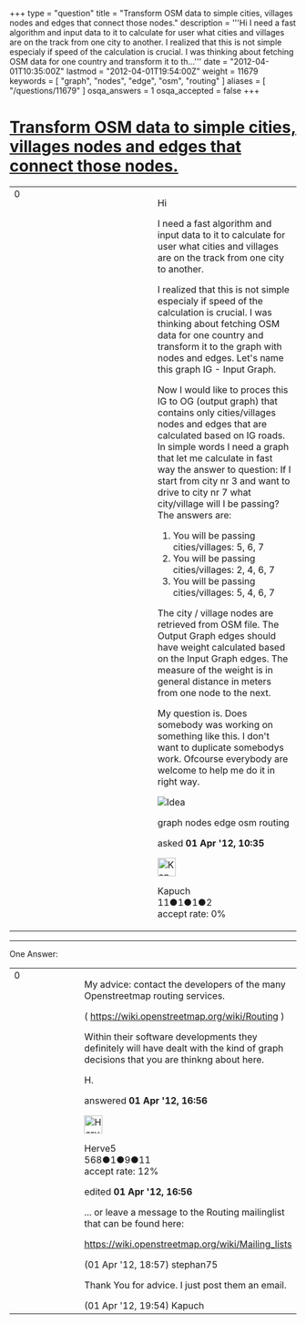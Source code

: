 +++
type = "question"
title = "Transform OSM data to simple cities, villages nodes and edges that connect those nodes."
description = '''Hi I need a fast algorithm and input data to it to calculate for user what cities and villages are on the track from one city to another. I realized that this is not simple especialy if speed of the calculation is crucial. I was thinking about fetching OSM data for one country and transform it to th...'''
date = "2012-04-01T10:35:00Z"
lastmod = "2012-04-01T19:54:00Z"
weight = 11679
keywords = [ "graph", "nodes", "edge", "osm", "routing" ]
aliases = [ "/questions/11679" ]
osqa_answers = 1
osqa_accepted = false
+++

<div class="headNormal">

# [Transform OSM data to simple cities, villages nodes and edges that connect those nodes.](/questions/11679/transform-osm-data-to-simple-cities-villages-nodes-and-edges-that-connect-those-nodes)

</div>

<div id="main-body">

<div id="askform">

<table id="question-table" style="width:100%;">
<colgroup>
<col style="width: 50%" />
<col style="width: 50%" />
</colgroup>
<tbody>
<tr>
<td style="width: 30px; vertical-align: top"><div class="vote-buttons">
<span id="post-11679-upvote" class="ajax-command post-vote up" rel="nofollow" title="I like this post (click again to cancel)"> </span>
<div id="post-11679-score" class="post-score" title="current number of votes">
0
</div>
<span id="post-11679-downvote" class="ajax-command post-vote down" rel="nofollow" title="I dont like this post (click again to cancel)"> </span> <span id="favorite-mark" class="ajax-command favorite-mark" rel="nofollow" title="mark/unmark this question as favorite (click again to cancel)"> </span>
<div id="favorite-count" class="favorite-count">
&#10;</div>
</div></td>
<td><div id="item-right">
<div class="question-body">
<p>Hi</p>
<p>I need a fast algorithm and input data to it to calculate for user what cities and villages are on the track from one city to another.</p>
<p>I realized that this is not simple especialy if speed of the calculation is crucial. I was thinking about fetching OSM data for one country and transform it to the graph with nodes and edges. Let's name this graph IG - Input Graph.</p>
<p>Now I would like to proces this IG to OG (output graph) that contains only cities/villages nodes and edges that are calculated based on IG roads. In simple words I need a graph that let me calculate in fast way the answer to question: If I start from city nr 3 and want to drive to city nr 7 what city/village will I be passing? The answers are:</p>
<ol>
<li>You will be passing cities/villages: 5, 6, 7</li>
<li>You will be passing cities/villages: 2, 4, 6, 7</li>
<li>You will be passing cities/villages: 5, 4, 6, 7</li>
</ol>
<p>The city / village nodes are retrieved from OSM file. The Output Graph edges should have weight calculated based on the Input Graph edges. The measure of the weight is in general distance in meters from one node to the next.</p>
<p>My question is. Does somebody was working on something like this. I don't want to duplicate somebodys work. Ofcourse everybody are welcome to help me do it in right way.</p>
<p><img src="/upfiles/idea.gif" alt="Idea" /></p>
</div>
<div id="question-tags" class="tags-container tags">
<span class="post-tag tag-link-graph" rel="tag" title="see questions tagged &#39;graph&#39;">graph</span> <span class="post-tag tag-link-nodes" rel="tag" title="see questions tagged &#39;nodes&#39;">nodes</span> <span class="post-tag tag-link-edge" rel="tag" title="see questions tagged &#39;edge&#39;">edge</span> <span class="post-tag tag-link-osm" rel="tag" title="see questions tagged &#39;osm&#39;">osm</span> <span class="post-tag tag-link-routing" rel="tag" title="see questions tagged &#39;routing&#39;">routing</span>
</div>
<div id="question-controls" class="post-controls">
&#10;</div>
<div class="post-update-info-container">
<div class="post-update-info post-update-info-user">
<p>asked <strong>01 Apr '12, 10:35</strong></p>
<img src="https://secure.gravatar.com/avatar/009f91df0216639687e7adcc8c9f4d6b?s=32&amp;d=identicon&amp;r=g" class="gravatar" width="32" height="32" alt="Kapuch&#39;s gravatar image" />
<p><span>Kapuch</span><br />
<span class="score" title="11 reputation points">11</span><span title="1 badges"><span class="badge1">●</span><span class="badgecount">1</span></span><span title="1 badges"><span class="silver">●</span><span class="badgecount">1</span></span><span title="2 badges"><span class="bronze">●</span><span class="badgecount">2</span></span><br />
<span class="accept_rate" title="Rate of the user&#39;s accepted answers">accept rate:</span> <span title="Kapuch has no accepted answers">0%</span></p>
</img>
</div>
</div>
<div id="comments-container-11679" class="comments-container">
&#10;</div>
<div id="comment-tools-11679" class="comment-tools">
&#10;</div>
<div class="clear">
&#10;</div>
<div id="comment-11679-form-container" class="comment-form-container">
&#10;</div>
<div class="clear">
&#10;</div>
</div></td>
</tr>
</tbody>
</table>

------------------------------------------------------------------------

<div class="tabBar">

<span id="sort-top"></span>

<div class="headQuestions">

One Answer:

</div>

</div>

<span id="11682"></span>

<div id="answer-container-11682" class="answer">

<table style="width:100%;">
<colgroup>
<col style="width: 50%" />
<col style="width: 50%" />
</colgroup>
<tbody>
<tr>
<td style="width: 30px; vertical-align: top"><div class="vote-buttons">
<span id="post-11682-upvote" class="ajax-command post-vote up" rel="nofollow" title="I like this post (click again to cancel)"> </span>
<div id="post-11682-score" class="post-score" title="current number of votes">
0
</div>
<span id="post-11682-downvote" class="ajax-command post-vote down" rel="nofollow" title="I dont like this post (click again to cancel)"> </span>
</div></td>
<td><div class="item-right">
<div class="answer-body">
<p>My advice: contact the developers of the many Openstreetmap routing services.</p>
<p>( <a href="https://wiki.openstreetmap.org/wiki/Routing">https://wiki.openstreetmap.org/wiki/Routing</a> )</p>
<p>Within their software developments they definitely will have dealt with the kind of graph decisions that you are thinkng about here.</p>
<p>H.</p>
</div>
<div class="answer-controls post-controls">
&#10;</div>
<div class="post-update-info-container">
<div class="post-update-info post-update-info-user">
<p>answered <strong>01 Apr '12, 16:56</strong></p>
<img src="https://secure.gravatar.com/avatar/63a3d001d166921b51b1bd82b2865726?s=32&amp;d=identicon&amp;r=g" class="gravatar" width="32" height="32" alt="Herve5&#39;s gravatar image" />
<p><span>Herve5</span><br />
<span class="score" title="568 reputation points">568</span><span title="1 badges"><span class="badge1">●</span><span class="badgecount">1</span></span><span title="9 badges"><span class="silver">●</span><span class="badgecount">9</span></span><span title="11 badges"><span class="bronze">●</span><span class="badgecount">11</span></span><br />
<span class="accept_rate" title="Rate of the user&#39;s accepted answers">accept rate:</span> <span title="Herve5 has 3 accepted answers">12%</span></p>
</div>
<div class="post-update-info post-update-info-edited">
<p><span> edited <strong>01 Apr '12, 16:56</strong> </span></p>
</div>
</div>
<div id="comments-container-11682" class="comments-container">
<span id="11685"></span>
<div id="comment-11685" class="comment">
<div id="post-11685-score" class="comment-score">
&#10;</div>
<div class="comment-text">
<p>... or leave a message to the Routing mailinglist that can be found here:</p>
<p><a href="https://wiki.openstreetmap.org/wiki/Mailing_lists">https://wiki.openstreetmap.org/wiki/Mailing_lists</a></p>
</div>
<div id="comment-11685-info" class="comment-info">
<span class="comment-age">(01 Apr '12, 18:57)</span> <span class="comment-user userinfo">stephan75</span>
</div>
</div>
<span id="11686"></span>
<div id="comment-11686" class="comment">
<div id="post-11686-score" class="comment-score">
&#10;</div>
<div class="comment-text">
<p>Thank You for advice. I just post them an email.</p>
</div>
<div id="comment-11686-info" class="comment-info">
<span class="comment-age">(01 Apr '12, 19:54)</span> <span class="comment-user userinfo">Kapuch</span>
</div>
</div>
</div>
<div id="comment-tools-11682" class="comment-tools">
&#10;</div>
<div class="clear">
&#10;</div>
<div id="comment-11682-form-container" class="comment-form-container">
&#10;</div>
<div class="clear">
&#10;</div>
</div></td>
</tr>
</tbody>
</table>

</div>

<div class="paginator-container-left">

</div>

</div>

</div>

